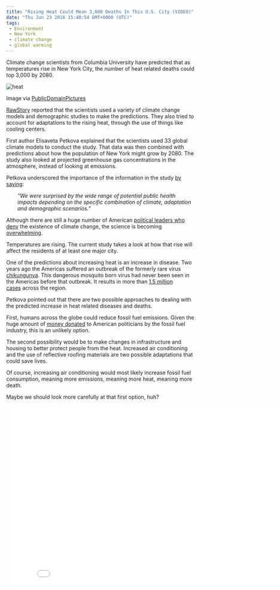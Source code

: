 ```yaml
---
title: "Rising Heat Could Mean 3,000 Deaths In This U.S. City (VIDEO)"
date: "Thu Jun 23 2016 15:48:54 GMT+0000 (UTC)"
tags: 
 - Environment
 - New York
 - climate change
 - global warming
---
```

<p><!-- Quick Adsense WordPress Plugin: http://quicksense.net/ --></p><p>Climate change scientists from Columbia University have predicted that as temperatures&#xA0;rise in New York City, the number of heat related deaths could top 3,000 by 2080.</p><div id="attachment_138767" style="width: 650px" class="wp-caption aligncenter"><img class="wp-image-138767 size-full" src="http://i0.wp.com/cdn.liberalamerica.org/wp-content/uploads/2016/06/shining-star.jpg?resize=640%2C480" alt="heat" srcset="http://i0.wp.com/cdn.liberalamerica.org/wp-content/uploads/2016/06/shining-star.jpg?resize=640%2C480 640w, http://i0.wp.com/cdn.liberalamerica.org/wp-content/uploads/2016/06/shining-star.jpg?resize=640%2C480 64w, http://i0.wp.com/cdn.liberalamerica.org/wp-content/uploads/2016/06/shining-star.jpg?resize=640%2C480 350w, http://i0.wp.com/cdn.liberalamerica.org/wp-content/uploads/2016/06/shining-star.jpg?resize=640%2C480 600w" sizes="(max-width: 640px) 100vw, 640px" data-recalc-dims="1">
<p class="wp-caption-text">Image via <a href="http://www.publicdomainpictures.net/view-image.php?image=64984&amp;picture=shining-star" onclick="__gaTracker(&apos;send&apos;, &apos;event&apos;, &apos;outbound-article&apos;, &apos;http://www.publicdomainpictures.net/view-image.php?image=64984&amp;picture=shining-star&apos;, &apos;PublicDomainPictures&apos;);">PublicDomainPictures</a></p>
</div><p><a href="http://www.rawstory.com/2016/06/nyc-summers-so-hot-they-might-kill-3000-people-a-year-by-2080/" onclick="__gaTracker(&apos;send&apos;, &apos;event&apos;, &apos;outbound-article&apos;, &apos;http://www.rawstory.com/2016/06/nyc-summers-so-hot-they-might-kill-3000-people-a-year-by-2080/&apos;, &apos;RawStory&apos;);">RawStory</a> reported that the scientists used a variety of climate change models and demographic studies to make the predictions. They also tried to account for adaptations to the rising heat, through the use of things like cooling centers.</p><p>First author Elisaveta Petkova explained that the scientists used 33 global climate models to conduct the study. That data was then combined with predictions about how the population of New York might grow by 2080. The study also looked at projected greenhouse gas concentrations in the atmosphere, instead of looking at emissions.</p><p>Petkova underscored the importance of the information in the study <a href="http://www.rawstory.com/2016/06/nyc-summers-so-hot-they-might-kill-3000-people-a-year-by-2080/" onclick="__gaTracker(&apos;send&apos;, &apos;event&apos;, &apos;outbound-article&apos;, &apos;http://www.rawstory.com/2016/06/nyc-summers-so-hot-they-might-kill-3000-people-a-year-by-2080/&apos;, &apos;by saying&apos;);">by saying</a>:</p><p class="p1" style="padding-left: 30px;"><em><span class="s1">&#x201C;We were surprised by the wide range of potential public health impacts depending on the specific combination of climate, adaptation and demographic scenarios.&#x201D;</span></em></p><p class="p1">Although there are still a huge number of American <a href="http://billmoyers.com/2015/02/03/congress-climate-deniers/" onclick="__gaTracker(&apos;send&apos;, &apos;event&apos;, &apos;outbound-article&apos;, &apos;http://billmoyers.com/2015/02/03/congress-climate-deniers/&apos;, &apos;political leaders who deny&apos;);">political leaders who deny</a> the existence of climate change, the science is becoming <a href="http://grist.org/climate-energy/there-is-no-evidence/" onclick="__gaTracker(&apos;send&apos;, &apos;event&apos;, &apos;outbound-article&apos;, &apos;http://grist.org/climate-energy/there-is-no-evidence/&apos;, &apos;overwhelming&apos;);">overwhelming</a>.</p><p class="p1">Temperatures are rising. The current study takes a look at how that rise will affect the residents of at least one major city.</p><p class="p1">One of the predictions about&#xA0;increasing heat is an increase in disease. Two years ago the Americas suffered an outbreak of the formerly rare virus <a href="https://www.cdc.gov/chikungunya/" onclick="__gaTracker(&apos;send&apos;, &apos;event&apos;, &apos;outbound-article&apos;, &apos;https://www.cdc.gov/chikungunya/&apos;, &apos;chikungunya&apos;);">chikungunya</a>. This dangerous mosquito born virus had never been seen in the Americas before that outbreak. It results in more than <a href="https://www.cdc.gov/chikungunya/modeling/index.html" onclick="__gaTracker(&apos;send&apos;, &apos;event&apos;, &apos;outbound-article&apos;, &apos;https://www.cdc.gov/chikungunya/modeling/index.html&apos;, &apos;1.5 million cases&apos;);">1.5 million cases</a>&#xA0;across the region.</p><p><!-- Quick Adsense WordPress Plugin: http://quicksense.net/ --></p><p class="p1">Petkova pointed out that there are two possible approaches to dealing with the predicted increase in heat related diseases and deaths.</p><p class="p1">First, humans across the globe could reduce fossil fuel emissions. Given the huge amount of <a href="https://www.opensecrets.org/industries/recips.php?ind=E01++" onclick="__gaTracker(&apos;send&apos;, &apos;event&apos;, &apos;outbound-article&apos;, &apos;https://www.opensecrets.org/industries/recips.php?ind=E01++&apos;, &apos;money donated&apos;);">money donated</a> to American politicians by the fossil fuel industry, this is an unlikely option.</p><p class="p1">The second possibility would be to make changes in infrastructure and housing to better protect people from the heat. Increased air conditioning and the use of reflective roofing materials are two possible adaptations that could save lives.</p><p class="p1">Of course, increasing air conditioning would most likely increase fossil fuel consumption, meaning more emissions, meaning more heat, meaning more death.</p><p class="p1">Maybe we should look more carefully at that first option, huh?</p><p><iframe width="853" height="480" src="//www.youtube.com/embed/9vA1Y1oKD2Y" frameborder="0" allowfullscreen></iframe></p><div style="font-size:0px;height:0px;line-height:0px;margin:0;padding:0;clear:both"></div>